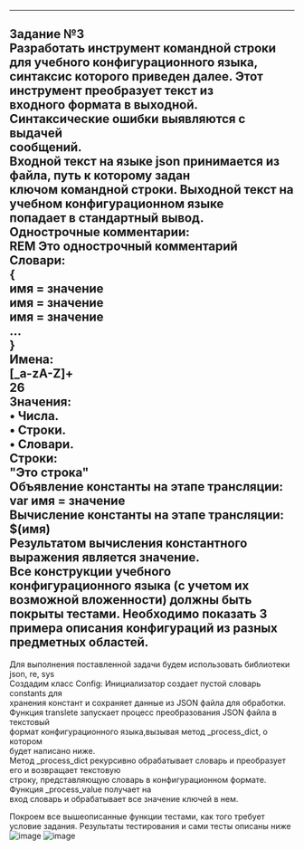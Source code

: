 --------------------------------------------------------------------------------
Задание №3  
Разработать инструмент командной строки для учебного конфигурационного языка,  
синтаксис которого приведен далее. Этот инструмент преобразует текст из  
входного формата в выходной. Синтаксические ошибки выявляются с выдачей  
сообщений.  
Входной текст на языке json принимается из файла, путь к которому задан  
ключом командной строки. Выходной текст на учебном конфигурационном языке  
попадает в стандартный вывод. Однострочные комментарии:  
REM Это однострочный комментарий  
Словари:  
{  
 имя = значение  
 имя = значение  
 имя = значение  
 ...  
}  
Имена:  
[_a-zA-Z]+  
26  
Значения:  
• Числа.  
• Строки.  
• Словари.  
Строки:  
"Это строка"  
Объявление константы на этапе трансляции:  
var имя = значение  
Вычисление константы на этапе трансляции:  
$(имя)  
Результатом вычисления константного выражения является значение.  
Все конструкции учебного конфигурационного языка (с учетом их  
возможной вложенности) должны быть покрыты тестами. Необходимо показать 3  
примера описания конфигураций из разных предметных областей.  
--------------------------------------------------------------------------------
Для выполнения поставленной задачи будем использовать библиотеки json, re, sys    
Создадим класс Config:
Инициализатор создает пустой словарь constants для  
хранения констант и сохраняет данные из JSON файла для обработки.  
Функция translete запускает процесс преобразования JSON файла в текстовый  
формат конфигурационного языка,вызывая метод _process_dict, о котором   
будет написано ниже.  
Метод _process_dict рекурсивно обрабатывает словарь и преобразует его и возвращает текстовую  
строку, представляющую словарь в конфигурационном формате. Функция _process_value получает на  
вход словарь и обрабатывает все значение ключей в нем.  


Покроем все вышеописанные функции тестами, как того требует условие задания. Результаты тестирования и сами тесты описаны ниже  
![image](https://github.com/user-attachments/assets/feb2d3fb-f3a9-4de7-a1f8-e30ee950227d)
![image](https://github.com/user-attachments/assets/5d7345b6-a22b-432f-a56e-593904b6da3c)

